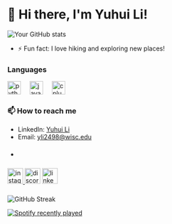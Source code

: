 ###
# 👋 Hi there, I'm Yuhui Li!


![Your GitHub stats](https://github-readme-stats.vercel.app/api?username=johndoe&show_icons=true&theme=radical)


- ⚡ Fun fact: I love hiking and exploring new places!


### Languages
<div align="left">
  <img src="https://cdn.jsdelivr.net/gh/devicons/devicon/icons/python/python-original.svg" height="30" alt="python logo"  />
  <img width="12" />
  <img src="https://cdn.jsdelivr.net/gh/devicons/devicon/icons/java/java-original.svg" height="30" alt="java logo"  />
  <img width="12" />
  <img src="https://cdn.jsdelivr.net/gh/devicons/devicon/icons/cplusplus/cplusplus-original.svg" height="30" alt="cplusplus logo"  />
</div>

### 📫 How to reach me
- LinkedIn: [Yuhui Li](https://www.linkedin.com/in/yuhuili2026/)
- Email: [yli2498@wisc.edu](mailto:johndoe@example.com)
- ###

<div align="left">
  <a href="https://www.instagram.com/_yuhuili_/" target="_blank">
    <img src="https://img.shields.io/static/v1?message=Instagram&logo=instagram&label=&color=E4405F&logoColor=white&labelColor=&style=for-the-badge" height="35" alt="instagram logo"  />
  </a>
  <img src="https://img.shields.io/static/v1?message=Discord&logo=discord&label=&color=7289DA&logoColor=white&labelColor=&style=for-the-badge" height="35" alt="discord logo"  />
  <a href="https://www.linkedin.com/in/yuhuili2026/" target="_blank">
    <img src="https://img.shields.io/static/v1?message=LinkedIn&logo=linkedin&label=&color=0077B5&logoColor=white&labelColor=&style=for-the-badge" height="35" alt="linkedin logo"  />
  </a>
</div>

###

![GitHub Streak](https://github-readme-streak-stats.herokuapp.com/?user=johndoe&theme=radical)



<div align="left">
  <a href="https://open.spotify.com/user/31jvd4thnxbscp6ufhkvmc6f3biy">
    <img src="https://spotify-recently-played-readme.vercel.app/api?user=31jvd4thnxbscp6ufhkvmc6f3biy&count=3&unique=false" alt="Spotify recently played"  />
  </a>
</div>

###
